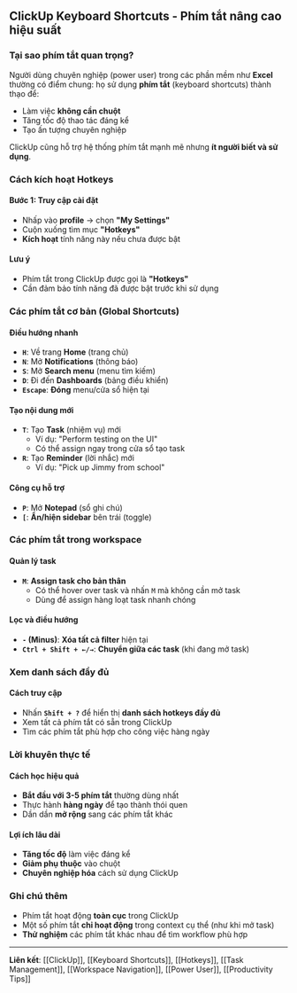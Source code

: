 ## ClickUp Keyboard Shortcuts - Phím tắt nâng cao hiệu suất

### Tại sao phím tắt quan trọng?

Người dùng chuyên nghiệp (power user) trong các phần mềm như **Excel** thường có điểm chung: họ sử dụng **phím tắt** (keyboard shortcuts) thành thạo để:

- Làm việc **không cần chuột**
- Tăng tốc độ thao tác đáng kể
- Tạo ấn tượng chuyên nghiệp

ClickUp cũng hỗ trợ hệ thống phím tắt mạnh mẽ nhưng **ít người biết và sử dụng**.

### Cách kích hoạt Hotkeys

#### Bước 1: Truy cập cài đặt

- Nhấp vào **profile** → chọn **"My Settings"**
- Cuộn xuống tìm mục **"Hotkeys"**
- **Kích hoạt** tính năng này nếu chưa được bật


#### Lưu ý

- Phím tắt trong ClickUp được gọi là **"Hotkeys"**
- Cần đảm bảo tính năng đã được bật trước khi sử dụng


### Các phím tắt cơ bản (Global Shortcuts)

#### Điều hướng nhanh

- **`H`**: Về trang **Home** (trang chủ)
- **`N`**: Mở **Notifications** (thông báo)
- **`S`**: Mở **Search menu** (menu tìm kiếm)
- **`D`**: Đi đến **Dashboards** (bảng điều khiển)
- **`Escape`**: **Đóng** menu/cửa sổ hiện tại


#### Tạo nội dung mới

- **`T`**: Tạo **Task** (nhiệm vụ) mới
    - Ví dụ: "Perform testing on the UI"
    - Có thể assign ngay trong cửa sổ tạo task
- **`R`**: Tạo **Reminder** (lời nhắc) mới
    - Ví dụ: "Pick up Jimmy from school"


#### Công cụ hỗ trợ

- **`P`**: Mở **Notepad** (sổ ghi chú)
- **`[`**: **Ẩn/hiện sidebar** bên trái (toggle)


### Các phím tắt trong workspace

#### Quản lý task

- **`M`**: **Assign task cho bản thân**
    - Có thể hover over task và nhấn `M` mà không cần mở task
    - Dùng để assign hàng loạt task nhanh chóng


#### Lọc và điều hướng

- **`-` (Minus)**: **Xóa tất cả filter** hiện tại
- **`Ctrl + Shift + ←/→`**: **Chuyển giữa các task** (khi đang mở task)


### Xem danh sách đầy đủ

#### Cách truy cập

- Nhấn **`Shift + ?`** để hiển thị **danh sách hotkeys đầy đủ**
- Xem tất cả phím tắt có sẵn trong ClickUp
- Tìm các phím tắt phù hợp cho công việc hàng ngày


### Lời khuyên thực tế

#### Cách học hiệu quả

- **Bắt đầu với 3-5 phím tắt** thường dùng nhất
- Thực hành **hàng ngày** để tạo thành thói quen
- Dần dần **mở rộng** sang các phím tắt khác


#### Lợi ích lâu dài

- **Tăng tốc độ** làm việc đáng kể
- **Giảm phụ thuộc** vào chuột
- **Chuyên nghiệp hóa** cách sử dụng ClickUp


### Ghi chú thêm

- Phím tắt hoạt động **toàn cục** trong ClickUp
- Một số phím tắt **chỉ hoạt động** trong context cụ thể (như khi mở task)
- **Thử nghiệm** các phím tắt khác nhau để tìm workflow phù hợp

***

**Liên kết**: [[ClickUp]], [[Keyboard Shortcuts]], [[Hotkeys]], [[Task Management]], [[Workspace Navigation]], [[Power User]], [[Productivity Tips]]

